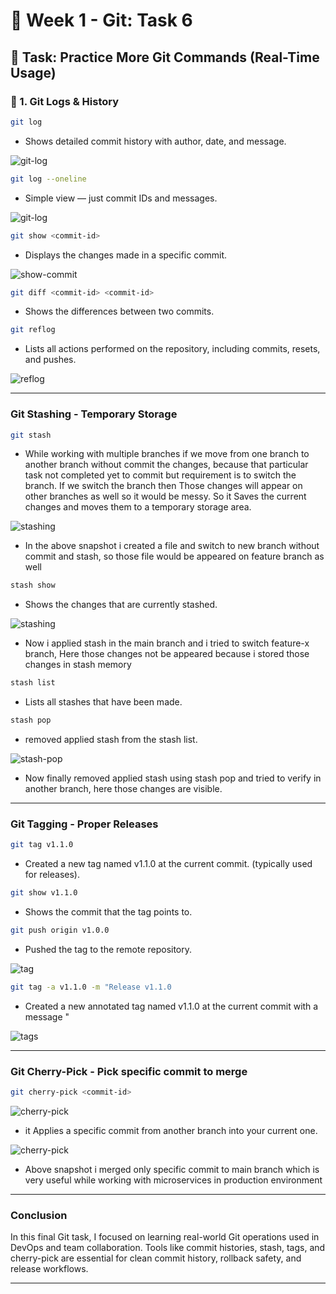 # 📘 Week 1 - Git: Task 6

## 📌 Task: Practice More Git Commands (Real-Time Usage)


### 🧾 1. Git Logs & History

```bash
git log
```
- Shows detailed commit history with author, date, and message.

![git-log](./snapshots/task6-log.jpg)

```bash
git log --oneline
```
- Simple view — just commit IDs and messages.

![git-log](./snapshots/task6-oneline.jpg)

```bash
git show <commit-id>
```
- Displays the changes made in a specific commit.

![show-commit](./snapshots/task6-show-commit.jpg)

```bash
git diff <commit-id> <commit-id>
```
- Shows the differences between two commits.

```bash
git reflog
```
- Lists all actions performed on the repository, including commits, resets, and pushes.

![reflog](./snapshots/task6-reflog.jpg)

---

### Git Stashing - Temporary Storage

```bash
git stash
```
- While working with multiple branches if we move from one branch to another branch without commit the changes, because that particular task not completed yet to commit but requirement is to switch the branch. If we switch the branch then Those changes will appear on other branches as well so it would be messy. So it Saves the current changes and moves them to a temporary storage area.

![stashing](./snapshots/git-stash.jpg)

- In the above snapshot i created a file and switch to new branch without commit and stash, so those file would be appeared on feature branch as well

```bash
stash show
```
- Shows the changes that are currently stashed.

![stashing](./snapshots/git-stash2.jpg)

- Now i applied stash in the main branch and i tried to switch feature-x branch, Here those changes not be appeared because i stored those changes in stash memory

```bash
stash list
```
- Lists all stashes that have been made.

```bash
stash pop
```
- removed applied stash from the stash list.

![stash-pop](./snapshots/git-stashpop.jpg)

- Now finally removed applied stash using stash pop and tried to verify in another branch, here those changes are visible.

---

### Git Tagging - Proper Releases

```bash
git tag v1.1.0
```
- Created a new tag named v1.1.0 at the current commit. (typically used for releases).

```bash
git show v1.1.0
```
- Shows the commit that the tag points to.

```bash
git push origin v1.0.0
```
- Pushed the tag to the remote repository.

![tag](./snapshots/tag1.jpg)

```bash
git tag -a v1.1.0 -m "Release v1.1.0
```
- Created a new annotated tag named v1.1.0 at the current commit with a message "

![tags](./snapshots/tags.jpg)

---

### Git Cherry-Pick - Pick specific commit to merge

```bash
git cherry-pick <commit-id>
```
![cherry-pick](./snapshots/cherry-pick.jpg)

- it Applies a specific commit from another branch into your current one.


![cherry-pick](./snapshots/cherry-pick2.jpg)

- Above snapshot i merged only specific commit to main branch which is very useful while working with microservices in production environment

---

### Conclusion
In this final Git task, I focused on learning real-world Git operations used in DevOps and team collaboration. Tools like commit histories, stash, tags, and cherry-pick are essential for clean commit history, rollback safety, and release workflows.

---